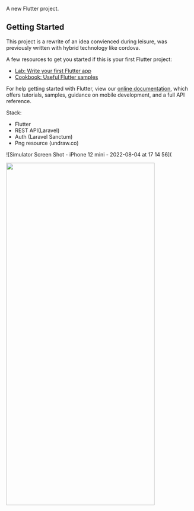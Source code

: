 

A new Flutter project.

## Getting Started

This project is a rewrite of an idea convienced during leisure, was previously written with hybrid technology like cordova.


A few resources to get you started if this is your first Flutter project:

- [Lab: Write your first Flutter app](https://flutter.dev/docs/get-started/codelab)
- [Cookbook: Useful Flutter samples](https://flutter.dev/docs/cookbook)

For help getting started with Flutter, view our
[online documentation](https://flutter.dev/docs), which offers tutorials,
samples, guidance on mobile development, and a full API reference.

Stack:
- Flutter
- REST API(Laravel)
- Auth (Laravel Sanctum)
- Png resource (undraw.co)

![Simulator Screen Shot - iPhone 12 mini - 2022-08-04 at 17 14 56](

<image src="https://user-images.githubusercontent.com/46889336/182936118-7fbaa76d-fe50-4e1d-9c1f-5235f938037b.png" width="400" height="924" />
